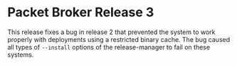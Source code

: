 # Packet Broker Release 3

This release fixes a bug in release 2 that prevented the system to
work properly with deployments using a restricted binary cache.  The
bug caused all types of `--install` options of the release-manager to
fail on these systems.
